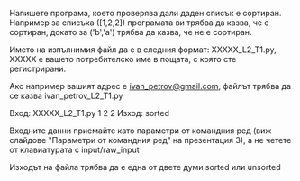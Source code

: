 Напишете програма, което проверява дали даден списък е сортиран. Например за списъка ([1,2,2]) програмата ви трябва да казва, че е сортиран, докато за ('b','a') трябва да казва, че не е сортиран.

Името на изпълнимия файл да е в следния формат: XXXXX_L2_T1.py, XXXXX е вашето потребителско име в пощата, с която сте регистрирани.

Ако например вашият адрес е ivan_petrov@gmail.com, файлът трябва да се казва ivan_petrov_L2_T1.py

Вход: XXXXX_L2_T1.py 1 2 2
Изход: sorted

Входните данни приемайте като параметри от командния ред (виж слайдове "Параметри от командния ред" на презентация 3), а не четете от клавиатурата с input/raw_input

Изходът на файла трябва да е една от двете думи sorted или unsorted
